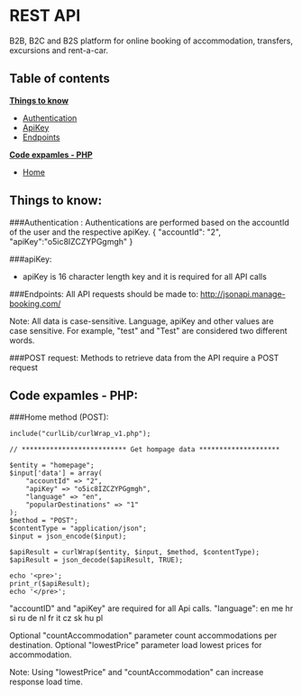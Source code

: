 REST API
========

B2B, B2C and B2S platform for online booking of accommodation, transfers, excursions and rent-a-car.

Table of contents
-----------------

**[Things to know](#things-to-know)**
  * [Authentication](#authentication-)
  * [ApiKey](#api-key)
  * [Endpoints](#endpoints)
  
**[Code expamles - PHP](#code-examples-php)**
  * [Home](#home-method-(post)-)

Things to know:
---------------

###Authentication :
Authentications are performed based on the accountId of the user and the respective apiKey.
{
    "accountId": "2",
    "apiKey":"o5ic8IZCZYPGgmgh"
}

###apiKey:
- apiKey is 16 character length key and it is required for all API calls

###Endpoints:
All API requests should be made to: http://jsonapi.manage-booking.com/

Note: All data is case-sensitive. Language, apiKey and other values are case sensitive. For example, "test" and "Test" are considered two different words.

###POST request:
Methods to retrieve data from the API require a POST request

Code expamles - PHP:
--------------------

###Home method (POST):

    include("curlLib/curlWrap_v1.php");

    // ************************** Get hompage data ********************

    $entity = "homepage";
    $input['data'] = array(
        "accountId" => "2",
        "apiKey" => "o5ic8IZCZYPGgmgh",
        "language" => "en",
        "popularDestinations" => "1"
    );
    $method = "POST";
    $contentType = "application/json";
    $input = json_encode($input);

    $apiResult = curlWrap($entity, $input, $method, $contentType);
    $apiResult = json_decode($apiResult, TRUE);

    echo '<pre>';
    print_r($apiResult);
    echo '</pre>';

"accountID" and "apiKey" are required for all Api calls.
"language": en me hr si ru de nl fr it cz sk hu pl

Optional "countAccommodation" parameter count accommodations per destination.
Optional "lowestPrice" parameter load lowest prices for accommodation.

Note: Using "lowestPrice" and "countAccommodation" can increase response load time.
